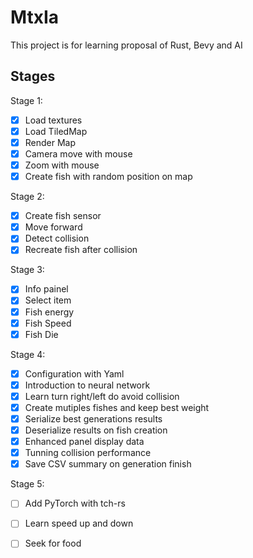 # MtxIa

This project is for learning proposal of Rust, Bevy and AI

## Stages

Stage 1:
 - [x] Load textures
 - [x] Load TiledMap
 - [x] Render Map
 - [x] Camera move with mouse
 - [x] Zoom with mouse
 - [x] Create fish with random position on map
  
Stage 2:
 - [X] Create fish sensor
 - [X] Move forward
 - [X] Detect collision 
 - [X] Recreate fish after collision
  
Stage 3:
 - [X] Info painel
 - [X] Select item
 - [X] Fish energy
 - [X] Fish Speed
 - [X] Fish Die

Stage 4:
 - [X] Configuration with Yaml
 - [X] Introduction to neural network
 - [X] Learn turn right/left do avoid collision
 - [X] Create mutiples fishes and keep best weight
 - [X] Serialize best generations results
 - [X] Deserialize results on fish creation
 - [X] Enhanced panel display data
 - [X] Tunning collision performance
 - [X] Save CSV summary on generation finish

Stage 5:
 - [ ] Add PyTorch with tch-rs
 - [ ] Learn speed up and down
 - [ ] Seek for food


